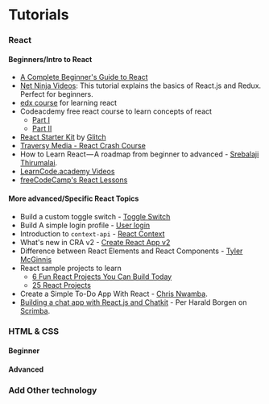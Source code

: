 # Tutorials


### React

#### Beginners/Intro to React
- [A Complete Beginner's Guide to React](https://dev.to/aspittel/a-complete-beginners-guide-to-react-2cl6)
- [Net Ninja Videos](https://www.youtube.com/playlist?list=PL4cUxeGkcC9ij8CfkAY2RAGb-tmkNwQHG): This tutorial explains the basics of React.js and Redux. Perfect for beginners.
- [edx course](https://www.edx.org/course/programming-web-javascript-pennx-sd4x) for learning react
- Codeacdemy free react course to learn concepts of react
    - [Part I](https://www.codecademy.com/learn/react-101)
    - [Part II](https://www.codecademy.com/learn/react-102)
- [React Starter Kit](https://glitch.com/featured/react-starter-kit/) by [Glitch](https://glitch.com/)
- [Traversy Media - React Crash Course](https://www.youtube.com/watch?v=A71aqufiNtQ)
- How to Learn React — A roadmap from beginner to advanced - [Srebalaji Thirumalai](https://medium.freecodecamp.org/learning-react-roadmap-from-scratch-to-advanced-bff7735531b6).
- [LearnCode.academy Videos](https://www.youtube.com/watch?v=MhkGQAoc7bc&list=PLoYCgNOIyGABj2GQSlDRjgvXtqfDxKm5b)
- [freeCodeCamp's React Lessons](https://learn.freecodecamp.org/front-end-libraries/react/)

#### More advanced/Specific React Topics
- Build a custom toggle switch - [Toggle Switch](https://scotch.io/tutorials/build-a-custom-toggle-switch-with-react)
- Build A simple login profile - [User login](https://scotch.io/tutorials/build-your-first-app-with-reacts-context-api)
- Introduction to `context-api` - [React Context](https://hackernoon.com/how-to-get-started-with-the-react-context-api-ccc41728fa59)
- What's new in CRA v2 - [Create React App v2](https://scotch.io/tutorials/whats-new-in-create-react-app-2)
- Difference between React Elements and React Components - [Tyler McGinnis](https://tylermcginnis.com/react-elements-vs-react-components/)
- React sample projects to learn
  - [6 Fun React Projects You Can Build Today](https://daveceddia.com/react-practice-projects/)
  - [25 React Projects](http://sean-smith.me/assets/portfolio/25-react-projects/index.html)
- Create a Simple To-Do App With React - [Chris Nwamba](https://scotch.io/tutorials/create-a-simple-to-do-app-with-react).
- [Building a chat app with React.js and Chatkit](https://scrimba.com/g/greactchatkit) - Per Harald Borgen on [Scrimba](https://scrimba.com/).

### HTML & CSS

#### Beginner

#### Advanced

### Add Other technology


